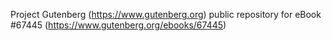 Project Gutenberg (https://www.gutenberg.org) public repository for
eBook #67445 (https://www.gutenberg.org/ebooks/67445)
